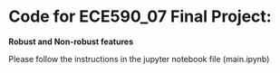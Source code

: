 # Code for ECE590_07 Final Project: 

**Robust and Non-robust features**

Please follow the instructions in the jupyter notebook file (main.ipynb)

